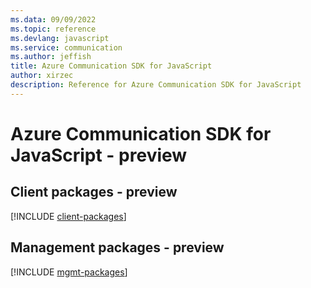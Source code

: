```yaml
---
ms.data: 09/09/2022
ms.topic: reference
ms.devlang: javascript
ms.service: communication
ms.author: jeffish
title: Azure Communication SDK for JavaScript
author: xirzec
description: Reference for Azure Communication SDK for JavaScript
---
```

# Azure Communication SDK for JavaScript - preview

## Client packages - preview
[!INCLUDE [client-packages](communication-client-index.md)]
## Management packages - preview
[!INCLUDE [mgmt-packages](communication-mgmt-index.md)]